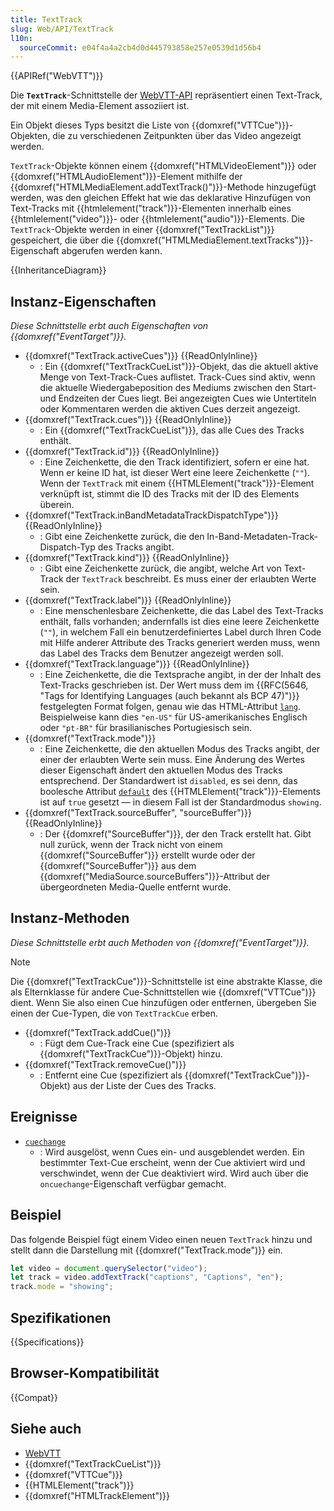```yaml
---
title: TextTrack
slug: Web/API/TextTrack
l10n:
  sourceCommit: e04f4a4a2cb4d0d445793858e257e0539d1d56b4
---
```


{{APIRef("WebVTT")}}

Die **`TextTrack`**-Schnittstelle der [WebVTT-API](/de/docs/Web/API/WebVTT_API) repräsentiert einen Text-Track, der mit einem Media-Element assoziiert ist.

Ein Objekt dieses Typs besitzt die Liste von {{domxref("VTTCue")}}-Objekten, die zu verschiedenen Zeitpunkten über das Video angezeigt werden.

`TextTrack`-Objekte können einem {{domxref("HTMLVideoElement")}} oder {{domxref("HTMLAudioElement")}}-Element mithilfe der {{domxref("HTMLMediaElement.addTextTrack()")}}-Methode hinzugefügt werden, was den gleichen Effekt hat wie das deklarative Hinzufügen von Text-Tracks mit {{htmlelement("track")}}-Elementen innerhalb eines {{htmlelement("video")}}- oder {{htmlelement("audio")}}-Elements. Die `TextTrack`-Objekte werden in einer {{domxref("TextTrackList")}} gespeichert, die über die {{domxref("HTMLMediaElement.textTracks")}}-Eigenschaft abgerufen werden kann.

{{InheritanceDiagram}}

## Instanz-Eigenschaften

_Diese Schnittstelle erbt auch Eigenschaften von {{domxref("EventTarget")}}._

- {{domxref("TextTrack.activeCues")}} {{ReadOnlyInline}}
  - : Ein {{domxref("TextTrackCueList")}}-Objekt, das die aktuell aktive Menge von Text-Track-Cues auflistet. Track-Cues sind aktiv, wenn die aktuelle Wiedergabeposition des Mediums zwischen den Start- und Endzeiten der Cues liegt. Bei angezeigten Cues wie Untertiteln oder Kommentaren werden die aktiven Cues derzeit angezeigt.
- {{domxref("TextTrack.cues")}} {{ReadOnlyInline}}
  - : Ein {{domxref("TextTrackCueList")}}, das alle Cues des Tracks enthält.
- {{domxref("TextTrack.id")}} {{ReadOnlyInline}}
  - : Eine Zeichenkette, die den Track identifiziert, sofern er eine hat. Wenn er keine ID hat, ist dieser Wert eine leere Zeichenkette (`""`). Wenn der `TextTrack` mit einem {{HTMLElement("track")}}-Element verknüpft ist, stimmt die ID des Tracks mit der ID des Elements überein.
- {{domxref("TextTrack.inBandMetadataTrackDispatchType")}} {{ReadOnlyInline}}
  - : Gibt eine Zeichenkette zurück, die den In-Band-Metadaten-Track-Dispatch-Typ des Tracks angibt.
- {{domxref("TextTrack.kind")}} {{ReadOnlyInline}}
  - : Gibt eine Zeichenkette zurück, die angibt, welche Art von Text-Track der `TextTrack` beschreibt. Es muss einer der erlaubten Werte sein.
- {{domxref("TextTrack.label")}} {{ReadOnlyInline}}
  - : Eine menschenlesbare Zeichenkette, die das Label des Text-Tracks enthält, falls vorhanden; andernfalls ist dies eine leere Zeichenkette (`""`), in welchem Fall ein benutzerdefiniertes Label durch Ihren Code mit Hilfe anderer Attribute des Tracks generiert werden muss, wenn das Label des Tracks dem Benutzer angezeigt werden soll.
- {{domxref("TextTrack.language")}} {{ReadOnlyInline}}
  - : Eine Zeichenkette, die die Textsprache angibt, in der der Inhalt des Text-Tracks geschrieben ist. Der Wert muss dem im {{RFC(5646, "Tags for Identifying Languages (auch bekannt als BCP 47)")}} festgelegten Format folgen, genau wie das HTML-Attribut [`lang`](/de/docs/Web/HTML/Global_attributes#lang). Beispielweise kann dies `"en-US"` für US-amerikanisches Englisch oder `"pt-BR"` für brasilianisches Portugiesisch sein.
- {{domxref("TextTrack.mode")}}
  - : Eine Zeichenkette, die den aktuellen Modus des Tracks angibt, der einer der erlaubten Werte sein muss. Eine Änderung des Wertes dieser Eigenschaft ändert den aktuellen Modus des Tracks entsprechend. Der Standardwert ist `disabled`, es sei denn, das boolesche Attribut [`default`](/de/docs/Web/HTML/Element/track#default) des {{HTMLElement("track")}}-Elements ist auf `true` gesetzt — in diesem Fall ist der Standardmodus `showing`.
- {{domxref("TextTrack.sourceBuffer", "sourceBuffer")}} {{ReadOnlyInline}}
  - : Der {{domxref("SourceBuffer")}}, der den Track erstellt hat. Gibt null zurück, wenn der Track nicht von einem {{domxref("SourceBuffer")}} erstellt wurde oder der {{domxref("SourceBuffer")}} aus dem {{domxref("MediaSource.sourceBuffers")}}-Attribut der übergeordneten Media-Quelle entfernt wurde.

## Instanz-Methoden

_Diese Schnittstelle erbt auch Methoden von {{domxref("EventTarget")}}._

> [!NOTE]
> Die {{domxref("TextTrackCue")}}-Schnittstelle ist eine abstrakte Klasse, die als Elternklasse für andere Cue-Schnittstellen wie {{domxref("VTTCue")}} dient. Wenn Sie also einen Cue hinzufügen oder entfernen, übergeben Sie einen der Cue-Typen, die von `TextTrackCue` erben.

- {{domxref("TextTrack.addCue()")}}
  - : Fügt dem Cue-Track eine Cue (spezifiziert als {{domxref("TextTrackCue")}}-Objekt) hinzu.
- {{domxref("TextTrack.removeCue()")}}
  - : Entfernt eine Cue (spezifiziert als {{domxref("TextTrackCue")}}-Objekt) aus der Liste der Cues des Tracks.

## Ereignisse

- [`cuechange`](/de/docs/Web/API/TextTrack/cuechange_event)
  - : Wird ausgelöst, wenn Cues ein- und ausgeblendet werden. Ein bestimmter Text-Cue erscheint, wenn der Cue aktiviert wird und verschwindet, wenn der Cue deaktiviert wird.
    Wird auch über die `oncuechange`-Eigenschaft verfügbar gemacht.

## Beispiel

Das folgende Beispiel fügt einem Video einen neuen `TextTrack` hinzu und stellt dann die Darstellung mit {{domxref("TextTrack.mode")}} ein.

```js
let video = document.querySelector("video");
let track = video.addTextTrack("captions", "Captions", "en");
track.mode = "showing";
```

## Spezifikationen

{{Specifications}}

## Browser-Kompatibilität

{{Compat}}

## Siehe auch

- [WebVTT](/de/docs/Web/API/WebVTT_API)
- {{domxref("TextTrackCueList")}}
- {{domxref("VTTCue")}}
- {{HTMLElement("track")}}
- {{domxref("HTMLTrackElement")}}
